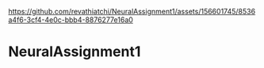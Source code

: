 

https://github.com/revathiatchi/NeuralAssignment1/assets/156601745/8536a4f6-3cf4-4e0c-bbb4-8876277e16a0

# NeuralAssignment1
